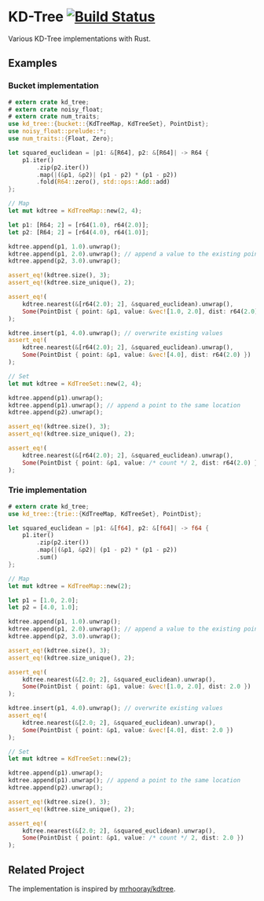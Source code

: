# KD-Tree [![Build Status](https://travis-ci.com/ordovicia/kd-tree.svg?branch=master)](https://travis-ci.com/ordovicia/kd-tree)

<!--
[![kd-tree](https://img.shields.io/crates/v/kd-tree.svg)](https://crates.io/crates/kd-tree)
[![kd-tree](https://docs.rs/kd-tree/badge.svg)](https://docs.rs/kd-tree)
-->

Various KD-Tree implementations with Rust.

## Examples

### Bucket implementation

```rust
# extern crate kd_tree;
# extern crate noisy_float;
# extern crate num_traits;
use kd_tree::{bucket::{KdTreeMap, KdTreeSet}, PointDist};
use noisy_float::prelude::*;
use num_traits::{Float, Zero};

let squared_euclidean = |p1: &[R64], p2: &[R64]| -> R64 {
    p1.iter()
        .zip(p2.iter())
        .map(|(&p1, &p2)| (p1 - p2) * (p1 - p2))
        .fold(R64::zero(), std::ops::Add::add)
};

// Map
let mut kdtree = KdTreeMap::new(2, 4);

let p1: [R64; 2] = [r64(1.0), r64(2.0)];
let p2: [R64; 2] = [r64(4.0), r64(1.0)];

kdtree.append(p1, 1.0).unwrap();
kdtree.append(p1, 2.0).unwrap(); // append a value to the existing point
kdtree.append(p2, 3.0).unwrap();

assert_eq!(kdtree.size(), 3);
assert_eq!(kdtree.size_unique(), 2);

assert_eq!(
    kdtree.nearest(&[r64(2.0); 2], &squared_euclidean).unwrap(),
    Some(PointDist { point: &p1, value: &vec![1.0, 2.0], dist: r64(2.0) })
);

kdtree.insert(p1, 4.0).unwrap(); // overwrite existing values
assert_eq!(
    kdtree.nearest(&[r64(2.0); 2], &squared_euclidean).unwrap(),
    Some(PointDist { point: &p1, value: &vec![4.0], dist: r64(2.0) })
);

// Set
let mut kdtree = KdTreeSet::new(2, 4);

kdtree.append(p1).unwrap();
kdtree.append(p1).unwrap(); // append a point to the same location
kdtree.append(p2).unwrap();

assert_eq!(kdtree.size(), 3);
assert_eq!(kdtree.size_unique(), 2);

assert_eq!(
    kdtree.nearest(&[r64(2.0); 2], &squared_euclidean).unwrap(),
    Some(PointDist { point: &p1, value: /* count */ 2, dist: r64(2.0) })
);
```

### Trie implementation

```rust
# extern crate kd_tree;
use kd_tree::{trie::{KdTreeMap, KdTreeSet}, PointDist};

let squared_euclidean = |p1: &[f64], p2: &[f64]| -> f64 {
    p1.iter()
        .zip(p2.iter())
        .map(|(&p1, &p2)| (p1 - p2) * (p1 - p2))
        .sum()
};

// Map
let mut kdtree = KdTreeMap::new(2);

let p1 = [1.0, 2.0];
let p2 = [4.0, 1.0];

kdtree.append(p1, 1.0).unwrap();
kdtree.append(p1, 2.0).unwrap(); // append a value to the existing point
kdtree.append(p2, 3.0).unwrap();

assert_eq!(kdtree.size(), 3);
assert_eq!(kdtree.size_unique(), 2);

assert_eq!(
    kdtree.nearest(&[2.0; 2], &squared_euclidean).unwrap(),
    Some(PointDist { point: &p1, value: &vec![1.0, 2.0], dist: 2.0 })
);

kdtree.insert(p1, 4.0).unwrap(); // overwrite existing values
assert_eq!(
    kdtree.nearest(&[2.0; 2], &squared_euclidean).unwrap(),
    Some(PointDist { point: &p1, value: &vec![4.0], dist: 2.0 })
);

// Set
let mut kdtree = KdTreeSet::new(2);

kdtree.append(p1).unwrap();
kdtree.append(p1).unwrap(); // append a point to the same location
kdtree.append(p2).unwrap();

assert_eq!(kdtree.size(), 3);
assert_eq!(kdtree.size_unique(), 2);

assert_eq!(
    kdtree.nearest(&[2.0; 2], &squared_euclidean).unwrap(),
    Some(PointDist { point: &p1, value: /* count */ 2, dist: 2.0 })
);
```

## Related Project

The implementation is inspired by [mrhooray/kdtree](https://github.com/mrhooray/kdtree-rs).
